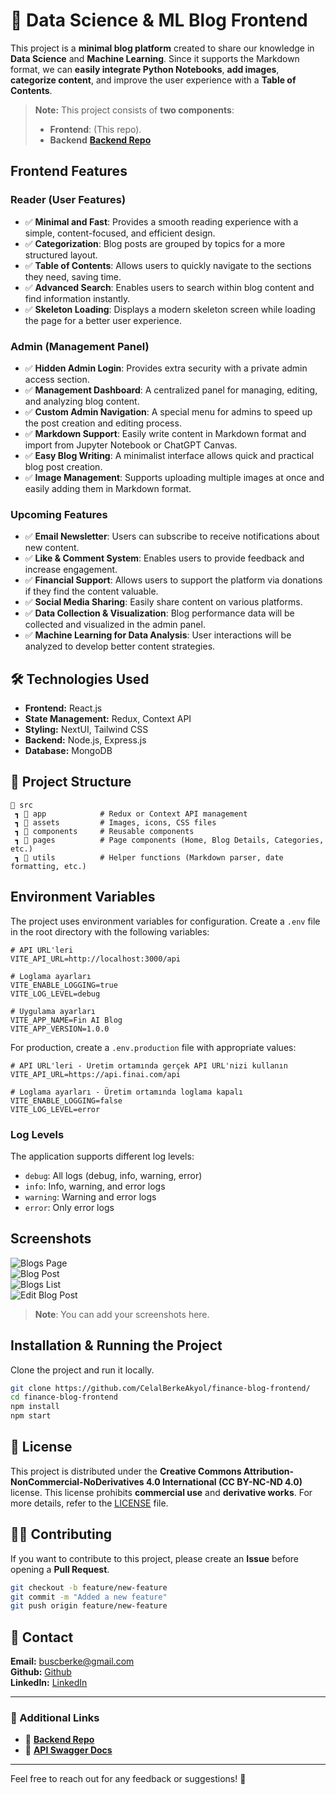 # 📝 Data Science & ML Blog Frontend

This project is a **minimal blog platform** created to share our knowledge in **Data Science** and **Machine Learning**. Since it supports the Markdown format, we can **easily integrate Python Notebooks**, **add images**, **categorize content**, and improve the user experience with a **Table of Contents**.

> **Note:** This project consists of **two components**:
>
> - **Frontend**: (This repo).
> - **Backend** **[Backend Repo](https://github.com/CelalBerkeAkyol/Finance-blog-backend)**

## Frontend Features

### **Reader (User Features)**

- ✅ **Minimal and Fast**: Provides a smooth reading experience with a simple, content-focused, and efficient design.
- ✅ **Categorization**: Blog posts are grouped by topics for a more structured layout.
- ✅ **Table of Contents**: Allows users to quickly navigate to the sections they need, saving time.
- ✅ **Advanced Search**: Enables users to search within blog content and find information instantly.
- ✅ **Skeleton Loading**: Displays a modern skeleton screen while loading the page for a better user experience.

### **Admin (Management Panel)**

- ✅ **Hidden Admin Login**: Provides extra security with a private admin access section.
- ✅ **Management Dashboard**: A centralized panel for managing, editing, and analyzing blog content.
- ✅ **Custom Admin Navigation**: A special menu for admins to speed up the post creation and editing process.
- ✅ **Markdown Support**: Easily write content in Markdown format and import from Jupyter Notebook or ChatGPT Canvas.
- ✅ **Easy Blog Writing**: A minimalist interface allows quick and practical blog post creation.
- ✅ **Image Management**: Supports uploading multiple images at once and easily adding them in Markdown format.

### **Upcoming Features**

- ✅ **Email Newsletter**: Users can subscribe to receive notifications about new content.
- ✅ **Like & Comment System**: Enables users to provide feedback and increase engagement.
- ✅ **Financial Support**: Allows users to support the platform via donations if they find the content valuable.
- ✅ **Social Media Sharing**: Easily share content on various platforms.
- ✅ **Data Collection & Visualization**: Blog performance data will be collected and visualized in the admin panel.
- ✅ **Machine Learning for Data Analysis**: User interactions will be analyzed to develop better content strategies.

## 🛠 Technologies Used

- **Frontend:** React.js
- **State Management:** Redux, Context API
- **Styling:** NextUI, Tailwind CSS
- **Backend:** Node.js, Express.js
- **Database:** MongoDB

## 📎 Project Structure

```
📂 src
 ┓ 📂 app            # Redux or Context API management
 ┓ 📂 assets         # Images, icons, CSS files
 ┓ 📂 components     # Reusable components
 ┓ 📂 pages          # Page components (Home, Blog Details, Categories, etc.)
 ┓ 📂 utils          # Helper functions (Markdown parser, date formatting, etc.)
```

## Environment Variables

The project uses environment variables for configuration. Create a `.env` file in the root directory with the following variables:

```
# API URL'leri
VITE_API_URL=http://localhost:3000/api

# Loglama ayarları
VITE_ENABLE_LOGGING=true
VITE_LOG_LEVEL=debug

# Uygulama ayarları
VITE_APP_NAME=Fin AI Blog
VITE_APP_VERSION=1.0.0
```

For production, create a `.env.production` file with appropriate values:

```
# API URL'leri - Üretim ortamında gerçek API URL'nizi kullanın
VITE_API_URL=https://api.finai.com/api

# Loglama ayarları - Üretim ortamında loglama kapalı
VITE_ENABLE_LOGGING=false
VITE_LOG_LEVEL=error
```

### Log Levels

The application supports different log levels:

- `debug`: All logs (debug, info, warning, error)
- `info`: Info, warning, and error logs
- `warning`: Warning and error logs
- `error`: Only error logs

## Screenshots

![Blogs Page](./screenshots/Screenshot%202025-02-15%20at%2018.57.02.png)  
![Blog Post](./screenshots/Screenshot%202025-02-15%20at%2018.57.22.png)  
![Blogs List ](./screenshots/Screenshot%202025-02-15%20at%2018.58.26.png)  
![Edit Blog Post ](./screenshots/Screenshot%202025-02-15%20at%2018.59.37.png)

> **Note**: You can add your screenshots here.

## Installation & Running the Project

Clone the project and run it locally.

```bash
git clone https://github.com/CelalBerkeAkyol/finance-blog-frontend/
cd finance-blog-frontend
npm install
npm start
```

## 📝 License

This project is distributed under the **Creative Commons Attribution-NonCommercial-NoDerivatives 4.0 International (CC BY-NC-ND 4.0)** license. This license prohibits **commercial use** and **derivative works**. For more details, refer to the [LICENSE](LICENSE) file.

## 👨‍💻 Contributing

If you want to contribute to this project, please create an **Issue** before opening a **Pull Request**.

```bash
git checkout -b feature/new-feature
git commit -m "Added a new feature"
git push origin feature/new-feature
```

## **📩 Contact**

**Email:** [buscberke@gmail.com](mailto:buscberke@gmail.com)  
**Github:** [Github](https://github.com/CelalBerkeAkyol)  
**LinkedIn:** [LinkedIn](https://www.linkedin.com/in/celal-berke-akyol-389a3a216/)

---

### **🔗 Additional Links**

- 📌 **[Backend Repo](https://github.com/CelalBerkeAkyol/Finance-blog-backend)**
- 📌 **[API Swagger Docs](#)**

---

Feel free to reach out for any feedback or suggestions! 🚀
